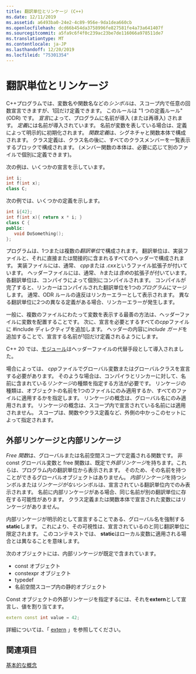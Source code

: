 ```yaml
---
title: 翻訳単位とリンケージ (C++)
ms.date: 12/11/2019
ms.assetid: a6493ba0-24e2-4c89-956e-9da1dea660cb
ms.openlocfilehash: dcd66b454da3758996fe827581fe4a73a641407f
ms.sourcegitcommit: a5fa9c6f4f0c239ac23be7de116066a978511de7
ms.translationtype: MT
ms.contentlocale: ja-JP
ms.lasthandoff: 12/20/2019
ms.locfileid: "75301354"
---
```

# <a name="translation-units-and-linkage"></a>翻訳単位とリンケージ

C++プログラムでは、変数名や関数名などの*シンボル*は、スコープ内で任意の回数宣言できますが、1回だけ定義できます。 このルールは "1 つの定義ルール" (ODR) です。 *宣言*によって、プログラムに名前が導入 (または再導入) されます。 *定義*には名前が導入されています。 名前が変数を表している場合は、定義によって明示的に初期化されます。 *関数定義*は、シグネチャと関数本体で構成されます。 クラス定義は、クラス名の後に、すべてのクラスメンバーを一覧表示するブロックで構成されます。 (メンバー関数の本体は、必要に応じて別のファイルで個別に定義できます)。

次の例は、いくつかの宣言を示しています。

```cpp
int i;
int f(int x);
class C;
```

次の例では、いくつかの定義を示します。

```cpp
int i{42};
int f(int x){ return x * i; }
class C {
public:
   void DoSomething();
};
```

プログラムは、1つまたは複数の*翻訳単位*で構成されます。 翻訳単位は、実装ファイルと、それに直接または間接的に含まれるすべてのヘッダーで構成されます。 実装ファイルには、通常、 *cpp*または *.cxx*というファイル拡張子が付いています。 ヘッダーファイルには、通常、 *h*または*含め*の拡張子が付いています。 各翻訳単位は、コンパイラによって個別にコンパイルされます。 コンパイルが完了すると、リンカーはコンパイルされた翻訳単位を1つの*プログラム*にマージします。 通常、ODR ルールの違反はリンカーエラーとして表示されます。 異なる翻訳単位に2つの異なる定義がある場合、リンカーエラーが発生します。

一般に、複数のファイルにわたって変数を表示する最善の方法は、ヘッダーファイルに変数を配置することです。 次に、宣言を必要とするすべての*cpp*ファイルに #include ディレクティブを追加します。 ヘッダーの内容に*include ガード*を追加することで、宣言する名前が1回だけ定義されるようにします。

C++ 20 では、[モジュール](modules-cpp.md)はヘッダーファイルの代替手段として導入されました。

場合によっては、 *cpp*ファイルでグローバル変数またはグローバルクラスを宣言する必要があります。 そのような場合は、コンパイラとリンカーに対して、名前に含まれている*リンケージ*の種類を指定する方法が必要です。 リンケージの種類は、オブジェクトの名前を1つのファイルにのみ適用するか、すべてのファイルに適用するかを指定します。 リンケージの概念は、グローバル名にのみ適用されます。 リンケージの概念は、スコープ内で宣言されている名前には適用されません。 スコープは、関数やクラス定義など、外側の中かっこのセットによって指定されます。

## <a name="external-vs-internal-linkage"></a>外部リンケージと内部リンケージ

*Free 関数*は、グローバルまたは名前空間スコープで定義される関数です。 非 const グローバル変数と free 関数は、既定で*外部リンケージ*を持ちます。これらは、プログラム内の翻訳単位から表示されます。 そのため、その名前を持つことができるグローバルオブジェクトはありません。 *内部リンケージ*を持つシンボルまたは*リンケージがない*シンボルは、宣言されている翻訳単位内でのみ表示されます。 名前に内部リンケージがある場合、同じ名前が別の翻訳単位に存在する可能性があります。 クラス定義または関数本体で宣言された変数にはリンケージがありません。

内部リンケージが明示的として宣言することである、グローバル名を強制する**static**します。 これにより、その可視性は、宣言されているのと同じ翻訳単位に限定されます。 このコンテキストでは、 **static**はローカル変数に適用される場合とは異なることを意味します。

次のオブジェクトには、内部リンケージが既定で含まれています。
- const オブジェクト
- constexpr オブジェクト
- typedef
- 名前空間スコープ内の静的オブジェクト

Const オブジェクトの外部リンケージを指定するには、それを**extern**として宣言し、値を割り当てます。

```cpp
extern const int value = 42;
```

詳細については、「 [extern](extern-cpp.md) 」を参照してください。

## <a name="see-also"></a>関連項目

[基本的な概念](../cpp/basic-concepts-cpp.md)